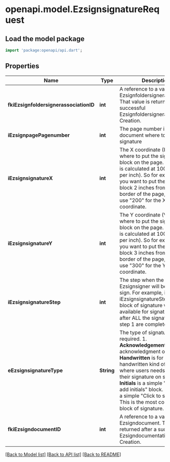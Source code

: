 # openapi.model.EzsignsignatureRequest

## Load the model package
```dart
import 'package:openapi/api.dart';
```

## Properties
Name | Type | Description | Notes
------------ | ------------- | ------------- | -------------
**fkiEzsignfoldersignerassociationID** | **int** | A reference to a valid Ezsignfoldersignerassociation.  That value is returned after a successful Ezsignfoldersignerassociation Creation.  | 
**iEzsignpagePagenumber** | **int** | The page number in the document where to apply the signature | 
**iEzsignsignatureX** | **int** | The X coordinate (Horizontal) where to put the signature block on the page.  Coordinate is calculated at 100dpi (dot per inch). So for example, if you want to put the signature block 2 inches from the left border of the page, you would use \"200\" for the X coordinate. | 
**iEzsignsignatureY** | **int** | The Y coordinate (Vertical) where to put the signature block on the page.  Coordinate is calculated at 100dpi (dot per inch). So for example, if you want to put the signature block 3 inches from the top border of the page, you would use \"300\" for the Y coordinate. | 
**iEzsignsignatureStep** | **int** | The step when the Ezsignsigner will be invited to sign.  For example, if you say iEzsignsignatureStep=2, that block of signature will be available for signature only after ALL the signatures in step 1 are completed. | 
**eEzsignsignatureType** | **String** | The type of signature required.  1. **Acknowledgement** is for an acknowledgment of receipt. 2. **Handwritten** is for a handwritten kind of signature where users needs to \"draw\" their signature on screen. 3. **Initials** is a simple \"click to add initials\" block. 4. **Name** is a simple \"Click to sign\" block. This is the most common block of signature. | 
**fkiEzsigndocumentID** | **int** | A reference to a valid Ezsigndocument.  That value is returned after a successful Ezsigndocumentation Creation. | 

[[Back to Model list]](../README.md#documentation-for-models) [[Back to API list]](../README.md#documentation-for-api-endpoints) [[Back to README]](../README.md)


